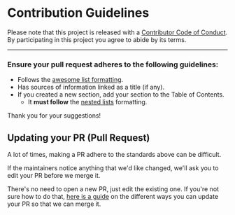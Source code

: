 # Contribution Guidelines

Please note that this project is released with a
[Contributor Code of Conduct](code-of-conduct.md). 
<br>By participating in this
project you agree to abide by its terms.

---

### Ensure your pull request adheres to the following guidelines:

- Follows the [awesome list formatting](https://github.com/sindresorhus/awesome/blob/main/pull_request_template.md).
- Has sources of information linked as a title (if any).
- If you created a new section, add your section to the Table of Contents. 
    - It **must follow** the [nested lists](https://commonmark.org/help/tutorial/10-nestedLists.html) formatting.

Thank you for your suggestions! 

## Updating your PR (Pull Request)

A lot of times, making a PR adhere to the standards above can be difficult.

If the maintainers notice anything that we'd like changed, we'll ask you to edit your PR before we merge it. 

There's no need to open a new PR, just edit
the existing one. If you're not sure how to do that,
[here is a guide](https://github.com/RichardLitt/knowledge/blob/master/github/amending-a-commit-guide.md)
on the different ways you can update your PR so that we can merge it.

